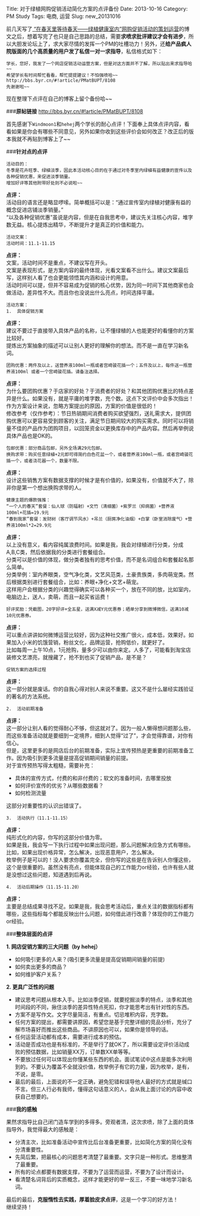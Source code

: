 Title: 对于绿植网购促销活动简化方案的点评备份
Date: 2013-10-16
Category: PM Study
Tags: 电商, 运营
Slug: new_20131016



前几天写了[ “在春天里等待春天——绿植健康室内”网购促销活动的策划运营](http://linliuzi.github.io/pages/2013/10/13/new_20131013.html)的博文之后，想着写完了也只是自己思路的总结，需要**求喷求批评建议才会有进步**，所以大胆发论坛上了，求大家尽情的发挥一个PM的吐槽功力！另外，还**给产品疯人院版面的几个高质量的用户发了私信一对一求指导**，私信格式如下：

	学长，您好，我发了一个网店促销活动运营方案，但是对这方面并不了解，所以贴出来求指导哈~~ 
	希望学长有时间帮忙看看，帮忙提提建议！不怕强喷哈~~ 
	http://bbs.byr.cn/#!article/PMatBUPT/8108 
	先谢谢啦~~ 

现在整理下点评在自己的博客上留个备份哈~~

###**原帖链接**
<http://bbs.byr.cn/#!article/PMatBUPT/8108>  

首先感谢下`Windmoon1`和`hehej`两个学长的耐心点评！下面奉上具体点评内容，看看如果是你会有哪些不同意见，另外如果你收到这些评价会如何改正？改正后的版本我就不再贴到博客上了~~  

###**针对点的点评**

	活动目的：
	冬季是花卉旺季、绿植淡季，因此本活动核心目的在于通过对冬季室内绿植有益健康的宣传以及各种促销优惠，来促进淡季销量。
	增加好评等其他附带好处则不必说啦~~

**点评：**  
活动目的语言还是略显啰嗦。简单概括可以是：“通过宣传室内绿植对健康有益的概念促进店铺淡季销量。”  
 “以及各种促销优惠”虽说是内容，但是在自我思考中，建议先关注核心内容，堆字数无益。核心提炼出精华，不断提升才是真正的价值和能力。

	活动文案：  
	活动时间：11.1-11.15

**点评：**  
文案，活动时间不是重点，不建议写在开头。  
文案是表现形式，是方案内容的最终体现，光看文案看不出什么。建议文案最后写，这样别人看了也会更能领悟其内涵和设计的用意。  
活动时间可以提，但并不容易成为促销的核心优势，因为同一时间下其他商家也会做活动，差异性不大。而且你也没说出什么亮点，时间选择平庸。

	活动方案： 
	1.	具体促销方案  

**点评：**  
建议不要过于直接带入具体产品的名称，让不懂绿植的人也能更好的看懂你的方案比较好。  
提炼出方案抽象的描述可以让别人更好的理解你的想法。而不是一直在学习新名词。

	团购优惠：两件及以上，送营养液100ml一瓶或者宫崎骏花插一个；五件及以上，每件送一瓶营养液100ml 或者一个宫崎骏花插。请备注选择。
	
**点评：**  
为什么要团购优惠？于店家的好处？于消费者的好处？和其他团购优惠比的特点差异是什么。如果没有，就是平庸的堆字数，充个数。这点下文评价中会多次指出！  
作为方案设计来说，忽略方案提出的原因，方案的价值是很低的！  
修改参考（仅作参考）：节日热销期间消费者购买欲望强烈，送礼需求大，提供团购优惠可以更容易受到顾客的关注，满足节日期间较大的购买需求。同时可以将销量不佳的产品作为团购项目，以回笼资金以更换库存中的产品内容。然后再举例说具体产品也是OK的。

	包邮优惠：部分商品包邮，另外全场满29元包邮。  
	换购求带：购买任意绿植+2元即可得简约白色花盆一个，或者营养液100ml一瓶，或者宫崎骏花插一个，或者浇花器一个，数量不限。

**点评：**  
设计这些销售方案有数据支撑的时候才是有价值的，如果没有，价值就不大了，除非你是第一个想出换购求带的人。

	健康主题的爆款强推：  
	“一个人的春天”套餐：仙人球（防辐射）+文竹（清细菌）+紫罗兰（抑病菌）+营养液100ml+花插=19.9元
	“春到我家”套餐：发财树（客厅调节风水）+吊兰（厨房净化油烟）+白掌（卧室消除废气）+营养液100ml*2=29.9元  

**点评：**  
以上没有意义，看内容纯属浪费时间。如果是我，我会对绿植进行分类，分成A,B,C类，然后依据我的分类进行套餐组合。  
分类可以是价值的体现，做分类者独有的思考价值，而不是名词组合和套餐起名那么简单。  
分类举例：室内养眼类，空气净化类，文艺风范类，土豪贵族类，多肉萌宠类。然后根据类别进行套餐组合，比如：养眼+净化+文艺+萌宠。  
这样用户会根据分类的兴趣觉得确实可以各种买一个，放在不同的放，比如室内，电脑边上，送人，卖萌，而且一起买省运费！  

	好评奖励：凭截图，20字好评+全五星，送满X减Y元优惠券；晒单分享到微博微信，送满10减10元优惠券。

**点评：**  
可以重点讲讲如何微博运营比较好，因为这种社交推广很火，成本低，效果好。如果加入小米的饥饿营销，粉丝文化，品牌运营，抢购低价，就更好了。  
比如每周一上午10点，1元抢购，量多少可以由你来定。人多了，可能看到淘宝店装修文艺漂亮，就搜藏了，抢不到也买了促销产品，是不是？

	促销方案的选择过程

**点评：**  
这一部分就是废话。你的自我心得对别人来说不重要。这又不是什么屡经实践验证的著名的方法系统。

	2.	活动前期准备

**点评：**  
这一部分让别人看的觉得耐心不够，但这就对了。因为一般人懒得想问题那么些，而这些准备活动就是要细到一定境界，细到人觉得“过了”，才会觉得靠谱，对你有信心。  
但是，这里更多的是网店后台的前期准备，实际上宣传预热是更重要的前期准备工作。因为吸引到更多流量是提高促销期间销量的前提。  
对于宣传预热写得太粗糙，需要补充：  

* 具体的宣传方式，付费的和非付费的；软文的准备时间，去哪里投放  
* 如何评价宣传的优劣？从哪些数据看？  
* 如何检测流量 

这部分对重要性的认识出错误了。

	3.	活动执行（11.1-11.15）

**点评：**  
纯形式化的内容，你写的这部分价值为零。  
如果是我，我会写一下执行过程中如果出现问题，那么问题解决应急方式有哪些。比如，如果出现价格异常，怎么解决，出现恶意用户，怎么解决。  
枚举例子是可以的！没人要求你覆盖完全，但你写的这些是在告诉别人你懂这些，这个是很重要的。虽然没有亮点，但能体现自己的工作能力or经验，也许有些人就是没想过这些问题，知道遇到后再说。

	4.	活动后期操作（11.15-11.20）

**点评：**  
主要是总结成果寻找不足。如果是我，我会思考活动后，重点关注的数据指标都有哪些，这些指标每个都能反映出什么问题，如何借此进行改善？体现你的工作能力or经验。


###**整体层面的点评**  

**1. 网店促销方案的三大问题（by  hehej）**

* 如何吸引更多的人来？(吸引更多流量是提高促销期间销量的前提) 
* 如何卖出更多的商品？ 
* 如何维护客户关系？ 

**2. 更具广泛性的问题**  

* 建议思考问题从根本入手。比如淡季促销，就要挖掘淡季的特点，淡季和其他时间段的不同，揪住淡季的差异性特点死扣，你才能思考出有针对性的东西。
* 方案不是写作文。文字尽量简洁，有重点。切忌堆积内容，充字数。 
* 任何方案的提出，都需要讲原因，希望您是基于完整详细的竞品分析，充分了解市场喜好而推出这些商品。不讲原因也可以，如果你是领导的话。
* 任何运营活动都有成本，需要进行成本的预估。
* 活动是否成功也是有标准的，不是举行了就OK了，所以需要设定评价活动成败的预估数据，比如销量XX万，订单数XX单等等。
* 不要放过任何可以体现出你懂某些东西的机会。面试笔试中这点是能多次利用到的。不要认为覆盖不全就没价值，枚举例子有它的力量，因为枚举，是有，不说，是零。
* 最后的最后，上面说的不一定正确，避免犯错和误导他人最好的方式就是缄口不言。但三人行必有我师，懂得这句话意义的人，会从我上面讨论的内容中收获自己想要的。

###**我的感触**

果然求指导比自己闭门造车学到的多得多。旁观者清，这次求喷，除了上面的具体指导外，我觉得最大的感触是：

* 分清主次，比如准备活动中宣传比后台准备更重要，比如简化方案的简化没有分清重要性。
* 先简后繁，把最核心的问题思考清楚了最重要。文字只是一种形式。思维整清了最重要。
* 所有的论点都要有数据支撑，不要为了运营而运营，不要为了设计而设计。
* 看清楚名词背后的实质概念，这样才能更好的举一反三，不要一味地学习新名词。

最后的最后，**克服惰性去实践，厚着脸皮求点评**，这是一个学习的好方法！  
继续坚持！